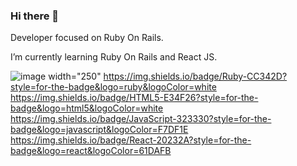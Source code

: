 ### Hi there 👋

Developer focused on Ruby On Rails.

I’m currently learning Ruby On Rails and React JS.

![image width="250"](https://user-images.githubusercontent.com/78284446/143905175-2d848440-730d-4587-8a95-a15af43711c1.png)
https://img.shields.io/badge/Ruby-CC342D?style=for-the-badge&logo=ruby&logoColor=white
https://img.shields.io/badge/HTML5-E34F26?style=for-the-badge&logo=html5&logoColor=white
https://img.shields.io/badge/JavaScript-323330?style=for-the-badge&logo=javascript&logoColor=F7DF1E
https://img.shields.io/badge/React-20232A?style=for-the-badge&logo=react&logoColor=61DAFB

